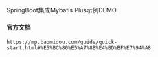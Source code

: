 SpringBoot集成Mybatis Plus示例DEMO

#### 官方文档
 
```
https://mp.baomidou.com/guide/quick-start.html#%E5%BC%80%E5%A7%8B%E4%BD%BF%E7%94%A8
```
